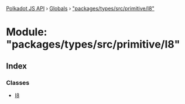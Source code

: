 [Polkadot JS API](../README.md) › [Globals](../globals.md) › ["packages/types/src/primitive/I8"](_packages_types_src_primitive_i8_.md)

# Module: "packages/types/src/primitive/I8"

## Index

### Classes

* [I8](../classes/_packages_types_src_primitive_i8_.i8.md)
